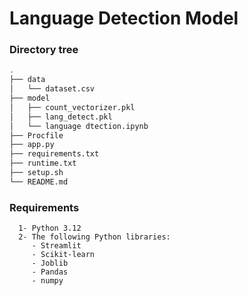 # Language Detection Model
 ### Directory tree
``` bash
.
├── data
│   └── dataset.csv
├── model
│   ├── count_vectorizer.pkl
│   ├── lang_detect.pkl
│   └── language dtection.ipynb
├── Procfile
├── app.py
├── requirements.txt
├── runtime.txt
├── setup.sh
└── README.md
```
 ### Requirements
      1- Python 3.12 
      2- The following Python libraries:
         - Streamlit
         - Scikit-learn
         - Joblib
         - Pandas
         - numpy
